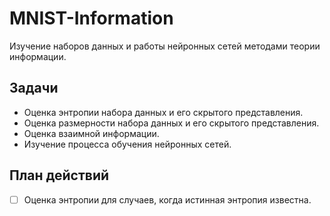 # MNIST-Information
Изучение наборов данных и работы нейронных сетей методами теории информации.

## Задачи
- Оценка энтропии набора данных и его скрытого представления.
- Оценка размерности набора данных и его скрытого представления.
- Оценка взаимной информации.
- Изучение процесса обучения нейронных сетей.

## План действий
- [ ] Оценка энтропии для случаев, когда истинная энтропия известна.